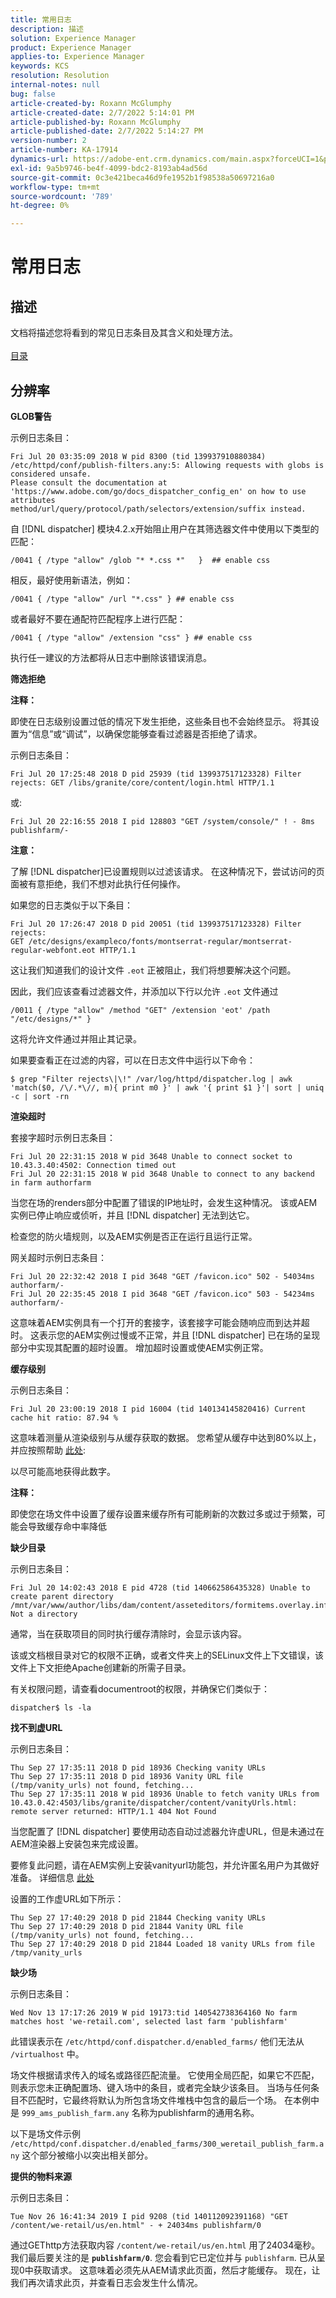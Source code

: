 ```yaml
---
title: 常用日志
description: 描述
solution: Experience Manager
product: Experience Manager
applies-to: Experience Manager
keywords: KCS
resolution: Resolution
internal-notes: null
bug: false
article-created-by: Roxann McGlumphy
article-created-date: 2/7/2022 5:14:01 PM
article-published-by: Roxann McGlumphy
article-published-date: 2/7/2022 5:14:27 PM
version-number: 2
article-number: KA-17914
dynamics-url: https://adobe-ent.crm.dynamics.com/main.aspx?forceUCI=1&pagetype=entityrecord&etn=knowledgearticle&id=12da6555-3988-ec11-93b0-0022480837ff
exl-id: 9a5b9746-be4f-4099-bdc2-8193ab4ad56d
source-git-commit: 0c3e421beca46d9fe1952b1f98538a50697216a0
workflow-type: tm+mt
source-wordcount: '789'
ht-degree: 0%

---
```


# 常用日志

## 描述

文档将描述您将看到的常见日志条目及其含义和处理方法。<br><br>[目录](https://experienceleague.adobe.com/docs/experience-cloud-kcs/kbarticles/KA-17490.html)

## 分辨率


<b>GLOB警告</b>

示例日志条目：


```
Fri Jul 20 03:35:09 2018 W pid 8300 (tid 139937910880384) /etc/httpd/conf/publish-filters.any:5: Allowing requests with globs is considered unsafe.
Please consult the documentation at 'https://www.adobe.com/go/docs_dispatcher_config_en' on how to use attributes 
method/url/query/protocol/path/selectors/extension/suffix instead.
```


自 [!DNL dispatcher] 模块4.2.x开始阻止用户在其筛选器文件中使用以下类型的匹配：


```
/0041 { /type "allow" /glob "* *.css *"   }  ## enable css
```


相反，最好使用新语法，例如：


```
/0041 { /type "allow" /url "*.css" } ## enable css
```


或者最好不要在通配符匹配程序上进行匹配：


```
/0041 { /type "allow" /extension "css" } ## enable css
```


执行任一建议的方法都将从日志中删除该错误消息。



<b>筛选拒绝</b>

<b>注释：</b>

即使在日志级别设置过低的情况下发生拒绝，这些条目也不会始终显示。 将其设置为“信息”或“调试”，以确保您能够查看过滤器是否拒绝了请求。

示例日志条目：


```
Fri Jul 20 17:25:48 2018 D pid 25939 (tid 139937517123328) Filter rejects: GET /libs/granite/core/content/login.html HTTP/1.1
```


或:


```
Fri Jul 20 22:16:55 2018 I pid 128803 "GET /system/console/" ! - 8ms publishfarm/-
```


<b>注意：</b>

了解 [!DNL dispatcher]已设置规则以过滤该请求。 在这种情况下，尝试访问的页面被有意拒绝，我们不想对此执行任何操作。

如果您的日志类似于以下条目：


```
Fri Jul 20 17:26:47 2018 D pid 20051 (tid 139937517123328) Filter rejects: 
GET /etc/designs/exampleco/fonts/montserrat-regular/montserrat-regular-webfont.eot HTTP/1.1
```


这让我们知道我们的设计文件 `.eot` 正被阻止，我们将想要解决这个问题。

因此，我们应该查看过滤器文件，并添加以下行以允许 `.eot` 文件通过


```
/0011 { /type "allow" /method "GET" /extension 'eot' /path "/etc/designs/*" }
```


这将允许文件通过并阻止其记录。

如果要查看正在过滤的内容，可以在日志文件中运行以下命令：


```
$ grep "Filter rejects\|\!" /var/log/httpd/dispatcher.log | awk 'match($0, /\/.*\//, m){ print m0 }' | awk '{ print $1 }'| sort | uniq -c | sort -rn
```




<b>渲染超时</b>

套接字超时示例日志条目：


```
Fri Jul 20 22:31:15 2018 W pid 3648 Unable to connect socket to 10.43.3.40:4502: Connection timed out 
Fri Jul 20 22:31:15 2018 W pid 3648 Unable to connect to any backend in farm authorfarm
```


当您在场的renders部分中配置了错误的IP地址时，会发生这种情况。 该或AEM实例已停止响应或侦听，并且 [!DNL dispatcher] 无法到达它。

检查您的防火墙规则，以及AEM实例是否正在运行且运行正常。

网关超时示例日志条目：


```
Fri Jul 20 22:32:42 2018 I pid 3648 "GET /favicon.ico" 502 - 54034ms authorfarm/- 
Fri Jul 20 22:35:45 2018 I pid 3648 "GET /favicon.ico" 503 - 54234ms authorfarm/-
```


这意味着AEM实例具有一个打开的套接字，该套接字可能会随响应而到达并超时。 这表示您的AEM实例过慢或不正常，并且 [!DNL dispatcher] 已在场的呈现部分中实现其配置的超时设置。 增加超时设置或使AEM实例正常。



<b>缓存级别</b>

示例日志条目：


```
Fri Jul 20 23:00:19 2018 I pid 16004 (tid 140134145820416) Current cache hit ratio: 87.94 %
```


这意味着测量从渲染级别与从缓存获取的数据。 您希望从缓存中达到80%以上，并应按照帮助 [此处](https://experienceleague.adobe.com/docs/experience-cloud-kcs/kbarticles/KA-17458.html%3Flang%3Den):

以尽可能高地获得此数字。

<b>注释：</b>

即使您在场文件中设置了缓存设置来缓存所有可能刷新的次数过多或过于频繁，可能会导致缓存命中率降低



<b>缺少目录</b>

示例日志条目：


```
Fri Jul 20 14:02:43 2018 E pid 4728 (tid 140662586435328) Unable to create parent directory /mnt/var/www/author/libs/dam/content/asseteditors/formitems.overlay.infinity.json/application: Not a directory
```


通常，当在获取项目的同时执行缓存清除时，会显示该内容。

该或文档根目录对它的权限不正确，或者文件夹上的SELinux文件上下文错误，该文件上下文拒绝Apache创建新的所需子目录。

有关权限问题，请查看documentroot的权限，并确保它们类似于：


```
dispatcher$ ls -la
```




<b>找不到虚URL</b>

示例日志条目：


```
Thu Sep 27 17:35:11 2018 D pid 18936 Checking vanity URLs 
Thu Sep 27 17:35:11 2018 D pid 18936 Vanity URL file (/tmp/vanity_urls) not found, fetching... 
Thu Sep 27 17:35:11 2018 W pid 18936 Unable to fetch vanity URLs from 10.43.0.42:4503/libs/granite/dispatcher/content/vanityUrls.html: remote server returned: HTTP/1.1 404 Not Found
```


当您配置了 [!DNL dispatcher] 要使用动态自动过滤器允许虚URL，但是未通过在AEM渲染器上安装包来完成设置。

要修复此问题，请在AEM实例上安装vanityurl功能包，并允许匿名用户为其做好准备。 详细信息 [此处](https://experienceleague.adobe.com/docs/experience-cloud-kcs/kbarticles/KA-17463.html%3Flang%3Den)

设置的工作虚URL如下所示：


```
Thu Sep 27 17:40:29 2018 D pid 21844 Checking vanity URLs 
Thu Sep 27 17:40:29 2018 D pid 21844 Vanity URL file (/tmp/vanity_urls) not found, fetching... 
Thu Sep 27 17:40:29 2018 D pid 21844 Loaded 18 vanity URLs from file /tmp/vanity_urls
```




<b>缺少场</b>

示例日志条目：


```
Wed Nov 13 17:17:26 2019 W pid 19173:tid 140542738364160 No farm matches host 'we-retail.com', selected last farm 'publishfarm'
```


此错误表示在 `/etc/httpd/conf.dispatcher.d/enabled_farms/` 他们无法从 `/virtualhost` 中。

场文件根据请求传入的域名或路径匹配流量。 它使用全局匹配，如果它不匹配，则表示您未正确配置场、键入场中的条目，或者完全缺少该条目。 当场与任何条目不匹配时，它最终将默认为所包含场文件堆栈中包含的最后一个场。 在本例中是 `999_ams_publish_farm.any` 名称为publishfarm的通用名称。

以下是场文件示例 `/etc/httpd/conf.dispatcher.d/enabled_farms/300_weretail_publish_farm.any` 这个部分被缩小以突出相关部分。



<b>提供的物料来源</b>

示例日志条目：


```
Tue Nov 26 16:41:34 2019 I pid 9208 (tid 140112092391168) "GET /content/we-retail/us/en.html" - + 24034ms publishfarm/0
```


通过GEThttp方法获取内容 `/content/we-retail/us/en.html` 用了24034毫秒。 我们最后要关注的是 <b>`publishfarm/0`</b>. 您会看到它已定位并与 `publishfarm`. 已从呈现0中获取请求。 这意味着必须先从AEM请求此页面，然后才能缓存。 现在，让我们再次请求此页，并查看日志会发生什么情况。
